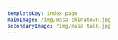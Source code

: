 ```yaml
---
templateKey: index-page
mainImage: /img/masa-chinatown.jpg
secondaryImage: /img/masa-talk.jpg
---
```

